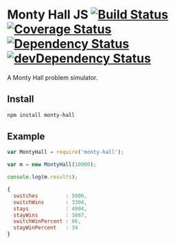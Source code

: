 Monty Hall JS  [![Build Status](https://travis-ci.org/edj-boston/monty-hall-js.svg?branch=master)](https://travis-ci.org/edj-boston/monty-hall-js) [![Coverage Status](https://coveralls.io/repos/edj-boston/monty-hall-js/badge.svg?branch=master&service=github)](https://coveralls.io/github/edj-boston/monty-hall-js?branch=master) [![Dependency Status](https://david-dm.org/edj-boston/monty-hall-js.svg)](https://david-dm.org/edj-boston/monty-hall-js) [![devDependency Status](https://david-dm.org/edj-boston/monty-hall-js/dev-status.svg)](https://david-dm.org/edj-boston/monty-hall-js#info=devDependencies)
=============

A Monty Hall problem simulator.


Install
-------

```sh
npm install monty-hall
```


Example
-------

```js
var MontyHall = require('monty-hall');

var m = new MontyHall(10000);

console.log(m.results);

{
  switches         : 5006,
  switchWins       : 3304,
  stays            : 4994,
  stayWins         : 1687,
  switchWinPercent : 66,
  stayWinPercent   : 34
}
```

